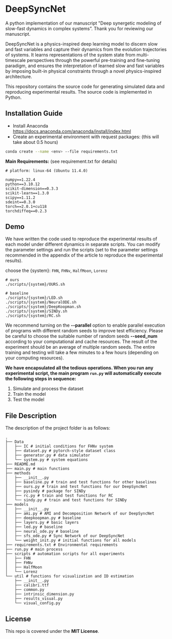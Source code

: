 # DeepSyncNet

A python  implementation of our manuscript "Deep synergetic modeling of slow-fast dynamics in complex systems”. Thank you for reviewing our manuscript.

DeepSyncNet is a physics-inspired deep learning model to discern slow and fast variables and capture their dynamics from the evolution trajectories of systems. It learns representations of the system state from multi-timescale perspectives through the powerful pre-training and fine-tuning paradigm, and ensures the interpretation of learned slow and fast variables by imposing built-in physical constraints through a novel physics-inspired architecture.  

This repository contains the source code for generating simulated data and reproducing experimental results. The source code is implemented in Python.

## Installation Guide

- Install Anaconda https://docs.anaconda.com/anaconda/install/index.html
- Create an experimental environment with request packages: (this will take about 0.5 hours)

```bash
conda create --name <env> --file requirements.txt
```

**Main Requirements:** (see requirement.txt for details)

```shell
# platform: linux-64 (Ubuntu 11.4.0)

numpy==1.22.4
python==3.10.12
scikit-dimension==0.3.3
scikit-learn==1.3.0
scipy==1.11.2
sdeint==0.3.0
torch==2.0.1+cu118
torchdiffeq==0.2.3
```

## Demo

We have written the code used to reproduce the experimental results of each model under different dynamics in separate scripts. You can modify the parameter settings and run the scripts (set to the parameter settings recommended in the appendix of the article to reproduce the experimental results).

choose the {system}: `FHN`, `FHNv`, `HalfMoon`, `Lorenz`

```shell
# ours
./scripts/{system}/OURS.sh

# baseline
./scripts/{system}/LED.sh
./scripts/{system}/NeuralODE.sh
./scripts/{system}/DeepKoopman.sh
./scripts/{system}/SINDy.sh
./scripts/{system}/RC.sh
```

We recommend turning on the **--parallel** option to enable parallel execution of programs with different random seeds to improve test efficiency. Please be careful to choose the suitable number of random seeds  **--seed_num** according to your computational and cache resources. The result of the experiment should be an average of multiple random seeds. The entire training and testing will take a few minutes to a few hours (depending on your computing resources).

**We have encapsulated all the tedious operations. When you run any experimental script, the main program `run.py` will automatically execute the following steps in sequence:**

1. Simulate and process the dataset
2. Train the model
3. Test the model

## File Description

The description of the project folder is as follows:

```shell
.
├── Data
│   ├── IC # initial conditions for FHNv system
│   ├── dataset.py # pytorch-style dataset class
│   ├── generator.py # data simulator
│   └── system.py # system equations
├── README.md
├── main.py # main functions
├── methods
│   ├── __init__.py
│   ├── baseline.py # train and test functions for other baselines
│   ├── ours.py # train and test functions for our DeepSyncNet
│   ├── pysindy # package for SINDy
│   ├── rc.py # train and test functions for RC
│   └── sindy.py # train and test functions for SINDy
├── models
│   ├── __init__.py
│   ├── ami.py # AMI and Decomposition Network of our DeepSyncNet
│   ├── deepkoopman.py # baseline
│   ├── layers.py # basic layers
│   ├── led.py # baseline
│   ├── neural_ode.py # baseline
│   ├── sfs_ode.py # Sync Network of our DeepSyncNet
│   └── weight_init.py # initial functions for all models
├── requirements.txt # Environmental requirements
├── run.py # main process
├── scripts # automation scripts for all experiments
│   ├── FHN
│   ├── FHNv
│   ├── HalfMoon
│   └── Lorenz
└── util # functions for visualization and ID estimation
    ├── __init__.py
    ├── calibri.ttf
    ├── common.py
    ├── intrinsic_dimension.py
    ├── results_visual.py
    └── visual_config.py
```

## License

This repo is covered under the **MIT License**.
